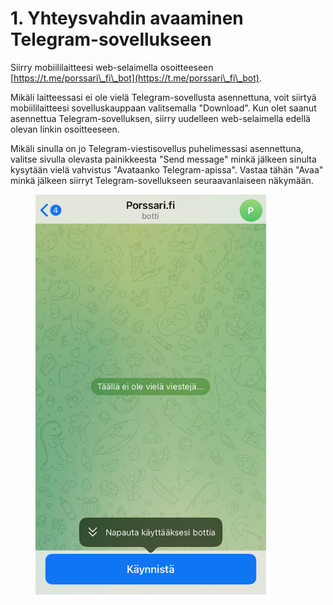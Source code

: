# 1. Yhteysvahdin avaaminen Telegram-sovellukseen

Siirry mobiililaitteesi web-selaimella osoitteeseen [https://t.me/porssari\_fi\_bot](https://t.me/porssari\_fi\_bot).

Mikäli laitteessasi ei ole vielä Telegram-sovellusta asennettuna, voit siirtyä mobiililaitteesi sovelluskauppaan valitsemalla "Download". Kun olet saanut asennettua Telegram-sovelluksen, siirry uudelleen web-selaimella edellä olevan linkin osoitteeseen.

Mikäli sinulla on jo Telegram-viestisovellus puhelimessasi asennettuna, valitse sivulla olevasta painikkeesta "Send message" minkä jälkeen sinulta kysytään vielä vahvistus "Avataanko Telegram-apissa". Vastaa tähän "Avaa" minkä jälkeen siirryt Telegram-sovellukseen seuraavanlaiseen näkymään.

<figure><img src="../../../.gitbook/assets/IMG_4485.jpg" alt="" width="369"><figcaption></figcaption></figure>
